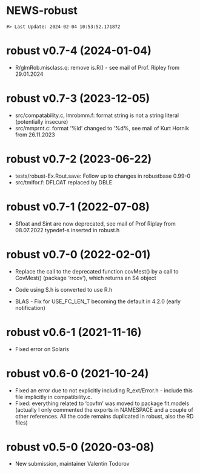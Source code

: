 NEWS-robust
================

<!-- NEWS.md is generated from NEWS.Rmd. Please edit that file -->

    #> Last Update: 2024-02-04 10:53:52.171872

# robust v0.7-4 (2024-01-04)

- R/glmRob.misclass.q: remove is.R() - see mail of Prof. Ripley from
  29.01.2024

# robust v0.7-3 (2023-12-05)

- src/compatability.c, lmrobmm.f: format string is not a string literal
  (potentially insecure)
- src/mmprnt.c: format ‘%ld’ changed to ’%d%, see mail of Kurt Hornik
  from 26.11.2023

# robust v0.7-2 (2023-06-22)

- tests/robust-Ex.Rout.save: Follow up to changes in robustbase 0.99-0
- src/tmlfor.f: DFLOAT replaced by DBLE

# robust v0.7-1 (2022-07-08)

- Sfloat and Sint are now deprecated, see mail of Prof Riplay from
  08.07.2022 typedef-s inserted in robust.h

# robust v0.7-0 (2022-02-01)

- Replace the call to the deprecated function covMest() by a call to
  CovMest() (package ‘rrcov’), which returns an S4 object

- Code using S.h is converted to use R.h

- BLAS - Fix for USE_FC_LEN_T becoming the default in 4.2.0 (early
  notification)

# robust v0.6-1 (2021-11-16)

- Fixed error on Solaris

# robust v0.6-0 (2021-10-24)

- Fixed an error due to not explicitly including R_ext/Error.h - include
  this file implicitly in compatibility.c.
- Fixed: everything related to ‘covfm’ was moved to package fit.models
  (actually I only commented the exports in NAMESPACE and a couple of
  other references. All the code remains duplicated in robust, also the
  RD files)

# robust v0.5-0 (2020-03-08)

- New submission, maintainer Valentin Todorov
